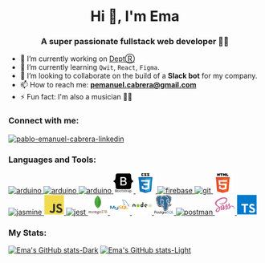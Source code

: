 <h1 align="center">Hi 👋, I'm Ema</h1>
<h3 align="center">A super passionate fullstack web developer 👨‍💻</h3>

- 🔭 I’m currently working on [DeptⓇ](https://www.deptagency.com/es-ar/)
- 🌱 I’m currently learning `Qwit`, `React`, `Figma`.
- 👯 I’m looking to collaborate on the build of a **Slack bot** for my company.
- 📫 How to reach me: **pemanuel.cabrera@gmail.com**
- ⚡ Fun fact: I'm also a musician ✌🏼

<h3 align="left">Connect with me:</h3>
<p align="left">
<a href="https://www.linkedin.com/in/pabloemanuelcabrera/" target="blank"><img align="center" src="https://cdn-icons-png.flaticon.com/512/174/174857.png" alt="pablo-emanuel-cabrera-linkedin" height="30" width="30" /></a>

<h3 align="left">Languages and Tools:</h3>
<p align="left">
  <a href="https://angular.io/" target="_blank">
    <img
      src="https://cdn.cdnlogo.com/logos/a/51/angular.svg"
      alt="arduino"
      width="40"
      height="40"
    />
  </a>
  <a href="https://dotnet.microsoft.com/en-us/" target="_blank">
    <img
      src="https://cdn.cdnlogo.com/logos/d/6/dot-net-core.svg"
      alt="arduino"
      width="40"
      height="40"
    />
  </a>
  <a href="https://www.arduino.cc/" target="_blank">
    <img
      src="https://cdn.worldvectorlogo.com/logos/arduino-1.svg"
      alt="arduino"
      width="40"
      height="40"
    />
  </a>
  <a href="https://getbootstrap.com" target="_blank">
    <img
      src="https://raw.githubusercontent.com/devicons/devicon/master/icons/bootstrap/bootstrap-plain-wordmark.svg"
      alt="bootstrap"
      width="40"
      height="40"
    />
  </a>
  <a href="https://www.w3schools.com/css/" target="_blank">
    <img
      src="https://raw.githubusercontent.com/devicons/devicon/master/icons/css3/css3-original-wordmark.svg"
      alt="css3"
      width="40"
      height="40"
    />
  </a>
  <a href="https://firebase.google.com/" target="_blank">
    <img
      src="https://www.vectorlogo.zone/logos/firebase/firebase-icon.svg"
      alt="firebase"
      width="40"
      height="40"
    />
  </a>
  <a href="https://git-scm.com/" target="_blank">
    <img
      src="https://www.vectorlogo.zone/logos/git-scm/git-scm-icon.svg"
      alt="git"
      width="40"
      height="40"
    />
  </a>
  <a href="https://www.w3.org/html/" target="_blank">
    <img
      src="https://raw.githubusercontent.com/devicons/devicon/master/icons/html5/html5-original-wordmark.svg"
      alt="html5"
      width="40"
      height="40"
    />
  </a>
  <a href="https://jasmine.github.io/" target="_blank">
    <img
      src="https://www.vectorlogo.zone/logos/jasmine/jasmine-icon.svg"
      alt="jasmine"
      width="40"
      height="40"
    />
  </a>
  <a
    href="https://developer.mozilla.org/en-US/docs/Web/JavaScript"
    target="_blank"
  >
    <img
      src="https://raw.githubusercontent.com/devicons/devicon/master/icons/javascript/javascript-original.svg"
      alt="javascript"
      width="40"
      height="40"
    />
  </a>
  <a href="https://jestjs.io" target="_blank">
    <img
      src="https://www.vectorlogo.zone/logos/jestjsio/jestjsio-icon.svg"
      alt="jest"
      width="40"
      height="40"
    />
  </a>
  <a href="https://www.mongodb.com/" target="_blank">
    <img
      src="https://raw.githubusercontent.com/devicons/devicon/master/icons/mongodb/mongodb-original-wordmark.svg"
      alt="mongodb"
      width="40"
      height="40"
    />
  </a>
  <a href="https://www.mysql.com/" target="_blank">
    <img
      src="https://raw.githubusercontent.com/devicons/devicon/master/icons/mysql/mysql-original-wordmark.svg"
      alt="mysql"
      width="40"
      height="40"
    />
  </a>
  <a href="https://nodejs.org" target="_blank">
    <img
      src="https://raw.githubusercontent.com/devicons/devicon/master/icons/nodejs/nodejs-original-wordmark.svg"
      alt="nodejs"
      width="40"
      height="40"
    />
  </a>
  <a href="https://www.postgresql.org" target="_blank">
    <img
      src="https://raw.githubusercontent.com/devicons/devicon/master/icons/postgresql/postgresql-original-wordmark.svg"
      alt="postgresql"
      width="40"
      height="40"
    />
  </a>
  <a href="https://postman.com" target="_blank">
    <img
      src="https://www.vectorlogo.zone/logos/getpostman/getpostman-icon.svg"
      alt="postman"
      width="40"
      height="40"
    />
  </a>
  <a href="https://sass-lang.com" target="_blank">
    <img
      src="https://raw.githubusercontent.com/devicons/devicon/master/icons/sass/sass-original.svg"
      alt="sass"
      width="40"
      height="40"
    />
  </a>
  <a href="https://www.typescriptlang.org/" target="_blank">
    <img
      src="https://raw.githubusercontent.com/devicons/devicon/master/icons/typescript/typescript-original.svg"
      alt="typescript"
      width="40"
      height="40"
    />
  </a>
</p>

<!-- <p><img align="left" src="https://github-readme-stats.vercel.app/api/top-langs?username=emacabrera&show_icons=true&locale=en&layout=compact" alt="juanaraneta" /></p> -->

<h3>My Stats:</h3>

<!--[![Ema's GitHub stats-Dark](https://github-readme-stats.vercel.app/api?username=emacabrera&count_private=true&theme=monokai&include_all_commits=false#gh-dark-mode-only)](https://github.com/emacabrera/github-readme-stats#gh-dark-mode-only)
[![Ema's GitHub stats-Light](https://github-readme-stats.vercel.app/api?username=emacabrera&count_private=true&theme=gruvbox_light&include_all_commits=false#gh-light-mode-only)](https://github.com/emacabrera/github-readme-stats#gh-light-mode-only)-->

[![Ema's GitHub stats-Dark](https://github-readme-stats-one-bice.vercel.app/api/top-langs/?username=emacabrera&langs_count=10&layout=compact&theme=monokai&role=OWNER,ORGANIZATION_MEMBER,COLLABORATOR)](https://github.com/emacabrera/github-readme-stats#gh-dark-mode-only)
[![Ema's GitHub stats-Light](https://github-readme-stats-one-bice.vercel.app/api/top-langs/?username=emacabrera&langs_count=10&layout=compact&role=OWNER,ORGANIZATION_MEMBER,COLLABORATOR#gh-dark-mode-only)](https://github.com/emacabrera/github-readme-stats#gh-light-mode-only)
